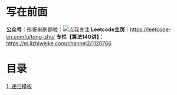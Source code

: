 # 写在前面

**公众号**：彤哥来刷题啦：![点我关注](https://img.oicoding.cn/img/20211226095624.png)
**Leetcode主页**：https://leetcode-cn.com/u/tong-zhu/
**专栏【算法140讲】**：https://m.lizhiweike.com/channel2/1120766

# 目录

[1. 递归模板](001_recursion.md)


